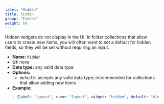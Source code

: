 ```yaml
---
label: "Hidden"
title: hidden
group: "Fields"
weight: 60
---
```


Hidden widgets do not display in the UI. In folder collections that allow users to create new items, you will often want to set a default for hidden fields, so they will be set without requiring an input.

- **Name:** `hidden`
- **UI:** none
- **Data type:** any valid data type
- **Options:** 
  - `default`: accepts any valid data type; recommended for collections that allow adding new items
- **Example:**
    ```yaml
    - {label: "Layout", name: "layout", widget: "hidden", default: "blog"}
    ```
